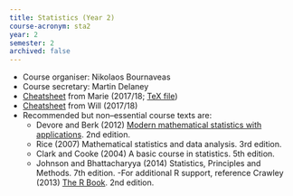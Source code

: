 ```yaml
---
title: Statistics (Year 2)
course-acronym: sta2
year: 2
semester: 2
archived: false
---
```

- Course organiser: Nikolaos Bournaveas
- Course secretary: Martin Delaney
- [Cheatsheet](resources/math2/sta2/stats.pdf) from Marie (2017/18; [TeX file](<https://github.com/mariegold/cheatsheets/tree/master/STATS-Y2>))
- [Cheatsheet](resources/math2/sta2/Statistics_Formula_Sheet.pdf) from Will (2017/18)
- Recommended but non&ndash;essential course texts are:
  - Devore and Berk (2012) [Modern mathematical statistics with applications](https://discovered.ed.ac.uk/permalink/f/1s15qcp/TN_cdi_askewsholts_vlebooks_9781461403913). 2nd edition.
  - Rice (2007) Mathematical statistics and data analysis. 3rd edition.
  - Clark and Cooke (2004) A basic course in statistics. 5th edition.
  - Johnson and Bhattacharyya (2014) Statistics, Principles and Methods. 7th edition.
    -For additional R support, reference Crawley (2013) [The R Book](https://discovered.ed.ac.uk/permalink/f/1s15qcp/TN_cdi_skillsoft_books24x7_bks00044455). 2nd edition. 

